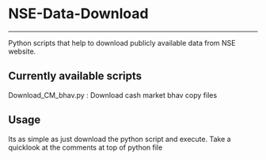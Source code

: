 # NSE-Data-Download
---
Python scripts that help to download publicly available data from NSE website.

## Currently available scripts
Download_CM_bhav.py : Download cash market bhav copy files

## Usage
Its as simple as just download the python script and execute.
Take a quicklook at the comments at top of python file

